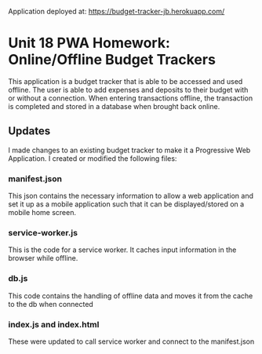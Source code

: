 Application deployed at: https://budget-tracker-jb.herokuapp.com/

# Unit 18 PWA Homework: Online/Offline Budget Trackers
This application is a budget tracker that is able to be accessed and used offline. The user is able to add expenses and deposits to their budget with or without a connection. When entering transactions offline, the transaction is completed and stored in a database when brought back online.


## Updates
I made changes to an existing budget tracker to make it a Progressive Web Application. I created or modified the following files:
### manifest.json
This json contains the necessary information to allow a web application and set it up as a mobile application such that it can be displayed/stored on a mobile home screen. 

### service-worker.js
This is the code for a service worker. It caches input information in the browser while offline. 

### db.js
This code contains the handling of offline data and moves it from the cache to the db when connected

### index.js and index.html
These were updated to call service worker and connect to the manifest.json


